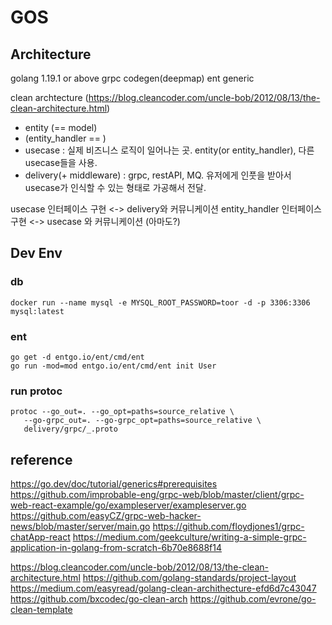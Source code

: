 # GOS
## Architecture
golang 1.19.1 or above
grpc
codegen(deepmap)
ent
generic

clean archtecture (https://blog.cleancoder.com/uncle-bob/2012/08/13/the-clean-architecture.html)

- entity (== model)
- (entity_handler == <repository>)
- usecase : 실제 비즈니스 로직이 일어나는 곳. entity(or entity_handler), 다른 usecase들을 사용.
- delivery(+ middleware) : grpc, restAPI, MQ. 유저에게 인풋을 받아서 usecase가 인식할 수 있는 형태로 가공해서 전달.

usecase 인터페이스 구현 <-> delivery와 커뮤니케이션
entity_handler 인터페이스 구현 <-> usecase 와 커뮤니케이션 (아마도?)

## Dev Env
### db
```shell
docker run --name mysql -e MYSQL_ROOT_PASSWORD=toor -d -p 3306:3306 mysql:latest
```

### ent
```shell
go get -d entgo.io/ent/cmd/ent
go run -mod=mod entgo.io/ent/cmd/ent init User

```

### run protoc

```shell
protoc --go_out=. --go_opt=paths=source_relative \
   --go-grpc_out=. --go-grpc_opt=paths=source_relative \
   delivery/grpc/_.proto
```


## reference
https://go.dev/doc/tutorial/generics#prerequisites
https://github.com/improbable-eng/grpc-web/blob/master/client/grpc-web-react-example/go/exampleserver/exampleserver.go
https://github.com/easyCZ/grpc-web-hacker-news/blob/master/server/main.go
https://github.com/floydjones1/grpc-chatApp-react
https://medium.com/geekculture/writing-a-simple-grpc-application-in-golang-from-scratch-6b70e8688f14

https://blog.cleancoder.com/uncle-bob/2012/08/13/the-clean-architecture.html
https://github.com/golang-standards/project-layout
https://medium.com/easyread/golang-clean-archithecture-efd6d7c43047
https://github.com/bxcodec/go-clean-arch
https://github.com/evrone/go-clean-template